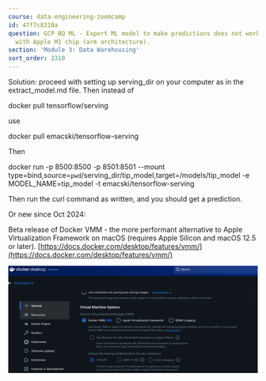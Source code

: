```yaml
---
course: data-engineering-zoomcamp
id: 47f7c8310a
question: GCP BQ ML - Export ML model to make predictions does not work for MacBook
  with Apple M1 chip (arm architecture).
section: 'Module 3: Data Warehousing'
sort_order: 2310
---
```


Solution: proceed with setting up serving_dir on your computer as in the extract_model.md file. Then instead of

docker pull tensorflow/serving

use

docker pull emacski/tensorflow-serving

Then

docker run -p 8500:8500 -p 8501:8501 --mount type=bind,source=`pwd`/serving_dir/tip_model,target=/models/tip_model -e MODEL_NAME=tip_model -t emacski/tensorflow-serving

Then run the curl command as written, and you should get a prediction.

Or new since Oct 2024:

Beta release of Docker VMM - the more performant alternative to Apple Virtualization Framework on macOS (requires Apple Silicon and macOS 12.5 or later). [https://docs.docker.com/desktop/features/vmm/](https://docs.docker.com/desktop/features/vmm/)

![Image](images/data-engineering-zoomcamp/image_51551549.png)

